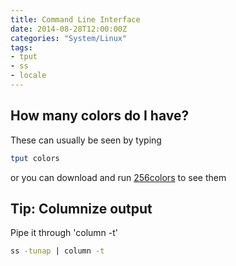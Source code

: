```yaml
---
title: Command Line Interface
date: 2014-08-28T12:00:00Z
categories: "System/Linux"
tags:
- tput
- ss
- locale
---
```

## How many colors do I have?
These can usually be seen by typing
```bash
tput colors
```

or you can download and run [256colors](/data/256colors) to see them

## Tip: Columnize output
Pipe it through 'column -t'
```bash
ss -tunap | column -t
```
